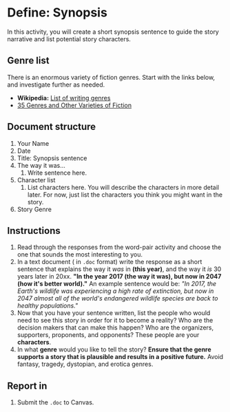# Define: Synopsis

In this activity, you will create a short synopsis sentence to guide the story narrative and list potential story characters.

## Genre list

There is an enormous variety of fiction genres. Start with the links below, and investigate further as needed.

* **Wikipedia:** [List of writing genres](https://en.wikipedia.org/wiki/List_of_writing_genres) 
* [35 Genres and Other Varieties of Fiction](http://www.dailywritingtips.com/35-genres-and-other-varieties-of-fiction/)

## Document structure

1. Your Name
2. Date
3. Title: Synopsis sentence
4. The way it was...
   1. Write sentence here.
5. Character list
   1. List characters here. You will describe the characters in more detail later. For now, just list the characters you think you might want in the story.
6. Story Genre

## Instructions

1. Read through the responses from the word-pair activity and choose the one that sounds the most interesting to you.
2. In a text document \( in `.doc` format\) write the response as a short sentence that explains the way it _was_ in **\(this year\)**, and the way it _is_ 30 years later in 20xx. **"In the year 2017 \(the way it was\), but now in 2047 \(how it's better world\)."** An example sentence would be: _"In 2017, the Earth's wildlife was experiencing a high rate of extinction, but now in 2047 almost all of the world's endangered wildlife species are back to healthy populations."_
3. Now that you have your sentence written, list the people who would need to see this story in order for it to become a reality? Who are the decision makers that can make this happen? Who are the organizers, supporters, proponents, and opponents? These people are your **characters**.
4. In what **genre** would you like to tell the story? **Ensure that the genre supports a story that is plausible and results in a positive future.** Avoid fantasy, tragedy, dystopian, and erotica genres.

## Report in

1. Submit the `.doc` to Canvas.



